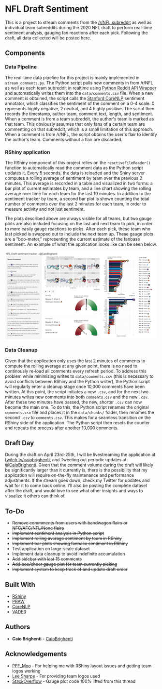 # NFL Draft Sentiment

This is a project to stream comments from the [/r/NFL subreddit](http://www.reddit.com/r/NFL) as well as individual team subreddits during the 2020 NFL draft to perform real-time sentiment analysis, gauging fan reactions after each pick. Following the draft, all data collected will be posted here.

## Components

### Data Pipeline

The real-time data pipeline for this project is mainly implemented in ```stream_comments.py```. The Python script pulls new comments in from /r/NFL as well as each team subreddit in realtime using [Python Reddit API Wrapper](https://praw.readthedocs.io/en/latest/) and automatically writes them into the ```data/comments.csv``` file. When a new comment is obtained, the script calls the [Stanford CoreNLP](https://stanfordnlp.github.io/CoreNLP/sentiment.html) sentiment annotator, which classifies the sentiment of the comment on a 0-4 scale. 0 represents highly negative, 2 neutral, and 4 highly positive. The script then records the timestamp, author team, comment text, length, and sentiment. When a comment is from a team subreddit, the author's team is marked as that team. This obviously assumes that only fans of a certain team are commenting on that subreddit, which is a small limitation of this approach. When a comment is from /r/NFL, the script obtains the user's flair to identify the author's team. Comments without a flair are discarded.

### RShiny application

The RShiny component of this project relies on the ```reactiveFileReader()``` function to automatically read the comment data as the Python script updates it. Every 5 seconds, the data is reloaded and the Shiny server computes a rolling average of sentiment by team over the previous 2 minutes. This average is recorded in a table and visualized in two forms: a bar plot of current estimates by team, and a line chart showing the rolling average over time for each team for the last 10 minutes. In addition to the sentiment tracker by team, a second bar plot is shown counting the total number of comments over the last 2 minutes for each team, in order to measure activity and not just sentiment. 

The plots described above are always visible for all teams, but two gauge plots are also included focusing on the last and next team to pick, in order to more easily gauge reactions to picks. After each pick, these team who last picked is swapped out to include the next team up. These gauge plots are a "boo-meter," representing the current estimate of the fanbase sentiment. An example of what the application looks like can be seen below.

![screenshot](https://github.com/CaioBrighenti/nfl-draft-sentiment/blob/master/images/EVBQDbgWoAA5T8y3.PNG?raw=true)

### Data Cleanup

Given that the application only uses the last 2 minutes of comments to compute the rolling average at any given point, there is no need to continously re-load all comments every refresh period. To address this problem while minimizing writes to ```data/comments.csv``` (this is necessary to avoid conflicts between RShiny and the Python writer), the Python script will regularly enter a cleanup stage once 10,000 comments have been written. At this point, the script initiates a new ```.csv```, and for the next two minutes writes new comments into both ```comments.csv``` and the new ```.csv```. After these two minutes have passed, the new, shorter ```.csv``` can now become the main one. To do this, the Python script renames the original ```comments.csv``` file and places it in the ```data/chunks/``` folder, then renames the second ```.csv``` to ```comments.csv```. This makes for a seamless transition on the RShiny side of the application. The Python script then resets the counter and repeats the process after another 10,000 comments.

## Draft Day

During the draft on April 23rd-25th, I will be livestreaming the application at [twitch.tv/caiobrighenti](https://www.twitch.tv/caiobrighenti), and Tweeting out periodic updates at [@CaioBrighenti](https://twitter.com/CaioBrighenti). Given that the comment volume during the draft will likely be significantly larger than it currently is, there is the possibility that my application will require on-the-fly maintenance and performance adjustments. If the stream goes down, check my Twitter for updates and wait for it to come back online. I'll also be posting the complete dataset after the draft, and would love to see what other insights and ways to visualize it others can think of.

## To-Do

* ~~Remove commments from users with bandwagon flairs or NFC/AFC/NFL/None flairs~~
* ~~Implement sentiment analysis in Python script~~
* ~~Implement rolling average sentiment by team in RShiny~~
* ~~Implement bar plots showing fanbase sentiment in RShiny~~
* Test application on large-scale dataset
* Implement data cleanup to avoid indefinite accumulation
* ~~Add sidebar with last 15 comments~~
* ~~Add boo/cheer gauge plot for team currently picking~~
* ~~Implement system to keep track of and update draft order~~

## Built With

* [RShiny](https://shiny.rstudio.com/)
* [PRAW](https://praw.readthedocs.io/en/latest/)
* [CoreNLP](https://stanfordnlp.github.io/CoreNLP/)
* [VADER](https://github.com/cjhutto/vaderSentiment)

## Authors

* **Caio Brighenti** - [CaioBrighenti](https://twitter.com/CaioBrighenti)

## Acknowledgements

* [PFF_Moo](https://twitter.com/PFF_Moo) - For helping me with RShiny layout issues and getting team logos working
* [Lee Sharpe](https://twitter.com/LeeSharpeNFL) - For providing team logos used
* [StackOverflow](https://stackoverflow.com/questions/50042214/fill-a-polygon-with-gradient-scale-in-r) - Gauge plot code 100% lifted from this thread

